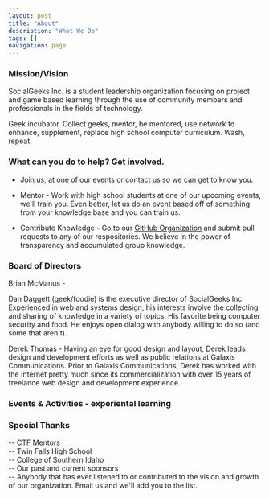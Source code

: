 ```yaml
---
layout: post
title: "About"
description: "What We Do"
tags: [] 
navigation: page 
---
```


### Mission/Vision  

SocialGeeks Inc. is a student leadership organization focusing on project and game based learning through the use of community members and professionals in the fields of technology.   

Geek incubator. Collect geeks, mentor, be mentored, use network to enhance, supplement, replace high school computer curriculum. Wash, repeat.  

### What can you do to help?  Get involved.  

* Join us, at one of our events or <a href="contact.html">contact us</a> so we can get to know you. 

* Mentor - Work with high school students at one of our upcoming events, we'll train you.  Even better, let us do an event based off of something from your knowledge base and you can train us.  

* Contribute Knowledge - Go to our <a href="https://github.com/socialgeeks">GitHub Organization</a> and submit pull requests to any of our respositories. We believe in the power of transparency and accumulated group knowledge.  

### Board of Directors  

Brian McManus -  

Dan Daggett (geek/foodie) is the executive director of SocialGeeks Inc. Experienced in web and systems design, his interests involve the collecting and sharing of knowledge in a variety of topics. His favorite being computer security and food. He enjoys open dialog with anybody willing to do so (and some that aren't).  

Derek Thomas - Having an eye for good design and layout, Derek leads design and development efforts as well as public relations at Galaxis Communications. Prior to Galaxis Communications, Derek has worked with the Internet pretty much since its commercialization with over 15 years of freelance web design and development experience.  
### Events & Activities - experiental learning  

### Special Thanks  
-- CTF Mentors  
-- Twin Falls High School  
-- College of Southern Idaho  
-- Our past and current sponsors  
-- Anybody that has ever listened  to or contributed to the vision and growth of our organization.  Email us and we'll add you to the list.  

